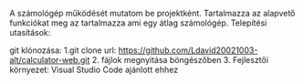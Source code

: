 A számológép működését mutatom be projektként. Tartalmazza az alapvető funkciókat meg az tartalmazza ami egy átlag számológép.
Telepítési utasítások:

git klónozása:
1.git clone <repository-url > url: https://github.com/Ldavid20021003-alt/calculator-web.git
2. fájlok megnyitása böngészőben
3. Fejlesztői környezet: Visual Studio Code ajánlott ehhez
